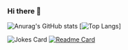 ### Hi there 👋

<!--
**prince26ayush/prince26ayush** is a ✨ _special_ ✨ repository because its `README.md` (this file) appears on your GitHub profile.

Here are some ideas to get you started:

- 🔭 I’m currently working on scanotics
- 🌱 I’m currently learning machine learning
- 👯 I’m looking to collaborate on ...
- 🤔 I’m looking for help with guatam yadav
- 💬 Ask me about front end
- 📫 How to reach me: prince26ayush@gmail.com
- 😄 Pronouns: ...
- ⚡ Fun fact: ...
-->
![Anurag's GitHub stats](https://github-readme-stats.vercel.app/api?username=prince26ayush&hide=stars,prs&show_icons=true&theme=merko)
[![Top Langs](https://github-readme-stats.vercel.app/api/top-langs/?username=prince26ayush&layout=compact&theme=merko)]
<!--![Spotify recently played](https://spotify-recently-played-readme.vercel.app/api?user=xlaxzeff8iwo3zrvr4m89jo2u)-->
![Jokes Card](https://readme-jokes.vercel.app/api)
[![Readme Card](https://github-readme-stats.vercel.app/api/pin/?username=prince26ayush&repo=PORTFOLIO&theme=merko)](https://github.com/prince26ayush/PORTFOLIO)






